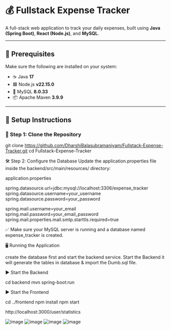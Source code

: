 # 💰 Fullstack Expense Tracker

A full-stack web application to track your daily expenses, built using **Java (Spring Boot)**, **React (Node.js)**, and **MySQL**.

---

## 🧰 Prerequisites

Make sure the following are installed on your system:

- ☕ Java **17**  
- 🟩 Node.js **v22.15.0**  
- 🐬 MySQL **8.0.33**  
- 📦 Apache Maven **3.9.9**  

---

## 🚀 Setup Instructions

### 🔁 Step 1: Clone the Repository

git clone https://github.com/DharshiBalasubramaniyam/Fullstack-Expense-Tracker.git
cd Fullstack-Expense-Tracker

🛠️ Step 2: Configure the Database
Update the application.properties file inside the backend/src/main/resources/ directory:

application.properties

spring.datasource.url=jdbc:mysql://localhost:3306/expense_tracker
spring.datasource.username=your_username
spring.datasource.password=your_password

spring.mail.username=your_email
spring.mail.password=your_email_password
spring.mail.properties.mail.smtp.starttls.required=true

✅ Make sure your MySQL server is running and a database named expense_tracker is created.

🖥️ Running the Application

create the database first and start the backend service.
Start the Backend it will generate the tables in database & import the Dumb.sql file.


▶️ Start the Backend

cd backend
mvn spring-boot:run

▶️ Start the Frontend

cd ../frontend
npm install
npm start

http://localhost:3000/user/statistics

![image](https://github.com/user-attachments/assets/39b84cfc-0075-41ec-b33a-f99c96e62951)
![image](https://github.com/user-attachments/assets/dd1e6b98-91d3-433d-a7bf-26bce029a662)
![image](https://github.com/user-attachments/assets/e1aa8a72-a8e0-4f47-bbea-d85b7cec3850)
![image](https://github.com/user-attachments/assets/f84b4917-386f-4de0-8124-5aa6509293e2)



